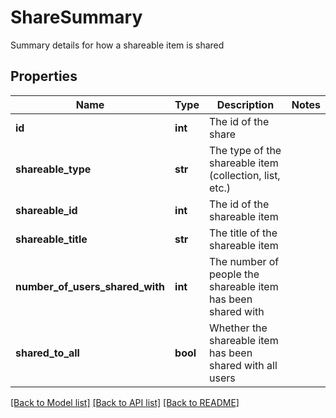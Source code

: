 # ShareSummary

Summary details for how a shareable item is shared
## Properties
Name | Type | Description | Notes
------------ | ------------- | ------------- | -------------
**id** | **int** | The id of the share | 
**shareable_type** | **str** | The type of the shareable item (collection, list, etc.) | 
**shareable_id** | **int** | The id of the shareable item | 
**shareable_title** | **str** | The title of the shareable item | 
**number_of_users_shared_with** | **int** | The number of people the shareable item has been shared with | 
**shared_to_all** | **bool** | Whether the shareable item has been shared with all users | 

[[Back to Model list]](../README.md#documentation-for-models) [[Back to API list]](../README.md#documentation-for-api-endpoints) [[Back to README]](../README.md)


